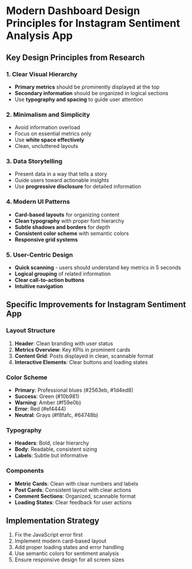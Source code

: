 # Modern Dashboard Design Principles for Instagram Sentiment Analysis App

## Key Design Principles from Research

### 1. Clear Visual Hierarchy
- **Primary metrics** should be prominently displayed at the top
- **Secondary information** should be organized in logical sections
- Use **typography and spacing** to guide user attention

### 2. Minimalism and Simplicity
- Avoid information overload
- Focus on essential metrics only
- Use **white space effectively**
- Clean, uncluttered layouts

### 3. Data Storytelling
- Present data in a way that tells a story
- Guide users toward actionable insights
- Use **progressive disclosure** for detailed information

### 4. Modern UI Patterns
- **Card-based layouts** for organizing content
- **Clean typography** with proper font hierarchy
- **Subtle shadows and borders** for depth
- **Consistent color scheme** with semantic colors
- **Responsive grid systems**

### 5. User-Centric Design
- **Quick scanning** - users should understand key metrics in 5 seconds
- **Logical grouping** of related information
- **Clear call-to-action buttons**
- **Intuitive navigation**

## Specific Improvements for Instagram Sentiment App

### Layout Structure
1. **Header**: Clean branding with user status
2. **Metrics Overview**: Key KPIs in prominent cards
3. **Content Grid**: Posts displayed in clean, scannable format
4. **Interactive Elements**: Clear buttons and loading states

### Color Scheme
- **Primary**: Professional blues (#2563eb, #1d4ed8)
- **Success**: Green (#10b981)
- **Warning**: Amber (#f59e0b)
- **Error**: Red (#ef4444)
- **Neutral**: Grays (#f8fafc, #64748b)

### Typography
- **Headers**: Bold, clear hierarchy
- **Body**: Readable, consistent sizing
- **Labels**: Subtle but informative

### Components
- **Metric Cards**: Clean with clear numbers and labels
- **Post Cards**: Consistent layout with clear actions
- **Comment Sections**: Organized, scannable format
- **Loading States**: Clear feedback for user actions

## Implementation Strategy
1. Fix the JavaScript error first
2. Implement modern card-based layout
3. Add proper loading states and error handling
4. Use semantic colors for sentiment analysis
5. Ensure responsive design for all screen sizes
